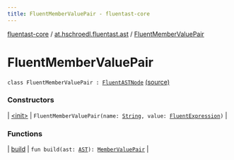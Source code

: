 ```yaml
---
title: FluentMemberValuePair - fluentast-core
---
```


[fluentast-core](../../index.html) / [at.hschroedl.fluentast.ast](../index.html) / [FluentMemberValuePair](.)

# FluentMemberValuePair

`class FluentMemberValuePair : `[`FluentASTNode`](../-fluent-a-s-t-node/index.html) [(source)](http://github.com/hschroedl/fluentast/tree/master/core/at.hschroedl.fluentast/ast/ASTNode.kt#L86)

### Constructors

| [&lt;init&gt;](-init-.html) | `FluentMemberValuePair(name: `[`String`](https://kotlinlang.org/api/latest/jvm/stdlib/kotlin/-string/index.html)`, value: `[`FluentExpression`](../../at.hschroedl.fluentast.ast.expression/-fluent-expression/index.html)`)` |

### Functions

| [build](build.html) | `fun build(ast: `[`AST`](https://help.eclipse.org/neon/topic/org.eclipse.jdt.doc.isv/reference/api/org/eclipse/jdt/core/dom/AST.html)`): `[`MemberValuePair`](https://help.eclipse.org/neon/topic/org.eclipse.jdt.doc.isv/reference/api/org/eclipse/jdt/core/dom/MemberValuePair.html) |

